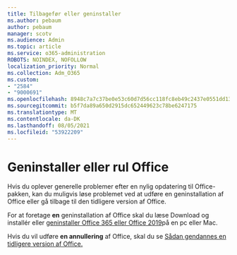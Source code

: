 ```yaml
---
title: Tilbagefør eller geninstaller
ms.author: pebaum
author: pebaum
manager: scotv
ms.audience: Admin
ms.topic: article
ms.service: o365-administration
ROBOTS: NOINDEX, NOFOLLOW
localization_priority: Normal
ms.collection: Adm_O365
ms.custom:
- "2584"
- "9000691"
ms.openlocfilehash: 8948c7a7c37be0e53c60d7d56cc118fc8eb49c2437e0551dd13b47cb1d683e85
ms.sourcegitcommit: b5f7da89a650d2915dc652449623c78be6247175
ms.translationtype: MT
ms.contentlocale: da-DK
ms.lasthandoff: 08/05/2021
ms.locfileid: "53922209"
---
```

# <a name="reinstall-or-roll-back-office"></a>Geninstaller eller rul Office

Hvis du oplever generelle problemer efter en nylig opdatering til Office-pakken, kan du muligvis løse problemet ved at udføre en geninstallation af Office eller gå tilbage til den tidligere version af Office.

For at foretage **en** geninstallation af Office skal du læse Download og installér eller [geninstaller Office 365 eller Office 2019](https://support.office.com/article/download-and-install-or-reinstall-office-365-or-office-2019-on-a-pc-or-mac-4414eaaf-0478-48be-9c42-23adc4716658)på en pc eller Mac.

Hvis du vil udføre **en annullering** af Office, skal du se [Sådan gendannes en tidligere version af Office.](https://support.microsoft.com/help/2770432/how-to-revert-to-an-earlier-version-of-office-2013-or-office-2016-clic)
